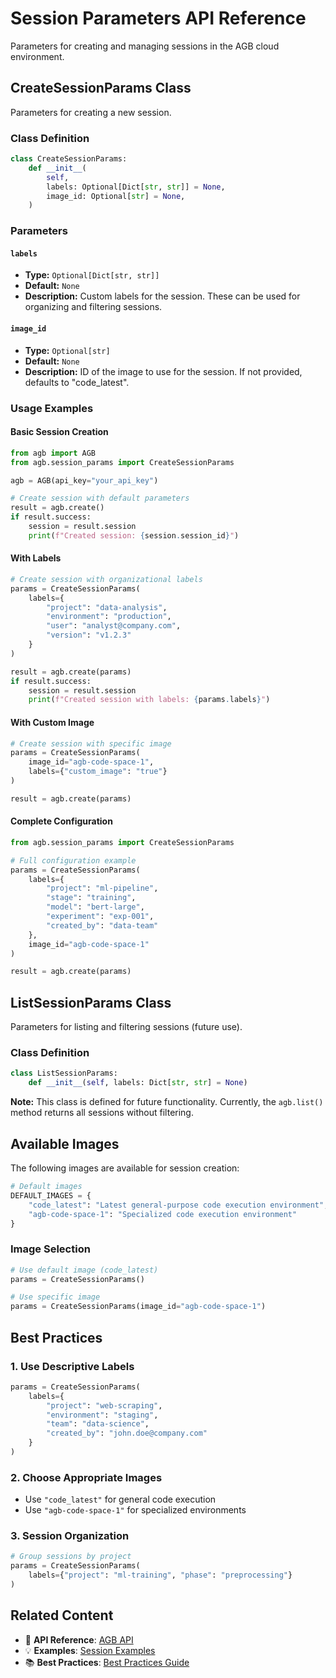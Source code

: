 # Session Parameters API Reference

Parameters for creating and managing sessions in the AGB cloud environment.

## CreateSessionParams Class

Parameters for creating a new session.

### Class Definition

```python
class CreateSessionParams:
    def __init__(
        self,
        labels: Optional[Dict[str, str]] = None,
        image_id: Optional[str] = None,
    )
```

### Parameters

#### `labels`
- **Type:** `Optional[Dict[str, str]]`
- **Default:** `None`
- **Description:** Custom labels for the session. These can be used for organizing and filtering sessions.

#### `image_id`
- **Type:** `Optional[str]`
- **Default:** `None`
- **Description:** ID of the image to use for the session. If not provided, defaults to "code_latest".

### Usage Examples

#### Basic Session Creation

```python
from agb import AGB
from agb.session_params import CreateSessionParams

agb = AGB(api_key="your_api_key")

# Create session with default parameters
result = agb.create()
if result.success:
    session = result.session
    print(f"Created session: {session.session_id}")
```

#### With Labels

```python
# Create session with organizational labels
params = CreateSessionParams(
    labels={
        "project": "data-analysis",
        "environment": "production",
        "user": "analyst@company.com",
        "version": "v1.2.3"
    }
)

result = agb.create(params)
if result.success:
    session = result.session
    print(f"Created session with labels: {params.labels}")
```

#### With Custom Image

```python
# Create session with specific image
params = CreateSessionParams(
    image_id="agb-code-space-1",
    labels={"custom_image": "true"}
)

result = agb.create(params)
```

#### Complete Configuration

```python
from agb.session_params import CreateSessionParams

# Full configuration example
params = CreateSessionParams(
    labels={
        "project": "ml-pipeline",
        "stage": "training",
        "model": "bert-large",
        "experiment": "exp-001",
        "created_by": "data-team"
    },
    image_id="agb-code-space-1"
)

result = agb.create(params)
```

## ListSessionParams Class

Parameters for listing and filtering sessions (future use).

### Class Definition

```python
class ListSessionParams:
    def __init__(self, labels: Dict[str, str] = None)
```

**Note:** This class is defined for future functionality. Currently, the `agb.list()` method returns all sessions without filtering.

## Available Images

The following images are available for session creation:

```python
# Default images
DEFAULT_IMAGES = {
    "code_latest": "Latest general-purpose code execution environment",
    "agb-code-space-1": "Specialized code execution environment"
}
```

### Image Selection

```python
# Use default image (code_latest)
params = CreateSessionParams()

# Use specific image
params = CreateSessionParams(image_id="agb-code-space-1")
```

## Best Practices

### 1. Use Descriptive Labels
```python
params = CreateSessionParams(
    labels={
        "project": "web-scraping",
        "environment": "staging",
        "team": "data-science",
        "created_by": "john.doe@company.com"
    }
)
```

### 2. Choose Appropriate Images
- Use `"code_latest"` for general code execution
- Use `"agb-code-space-1"` for specialized environments

### 3. Session Organization
```python
# Group sessions by project
params = CreateSessionParams(
    labels={"project": "ml-training", "phase": "preprocessing"}
)
```

## Related Content

- 🔧 **API Reference**: [AGB API](agb.md)
- 💡 **Examples**: [Session Examples](../../examples/README.md)
- 📚 **Best Practices**: [Best Practices Guide](../../guides/best-practices.md) 